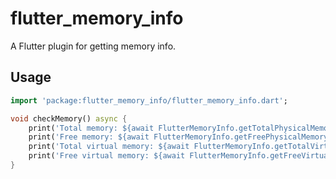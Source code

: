 # flutter_memory_info

A Flutter plugin for getting memory info.

## Usage

```dart
import 'package:flutter_memory_info/flutter_memory_info.dart';

void checkMemory() async {
    print('Total memory: ${await FlutterMemoryInfo.getTotalPhysicalMemorySize()}');
    print('Free memory: ${await FlutterMemoryInfo.getFreePhysicalMemorySize()}');
    print('Total virtual memory: ${await FlutterMemoryInfo.getTotalVirtualMemorySize()}');
    print('Free virtual memory: ${await FlutterMemoryInfo.getFreeVirtualMemorySize()}');
}
```